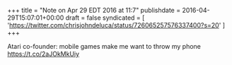 +++
title = "Note on Apr 29 EDT 2016 at 11:7"
publishdate = 2016-04-29T15:07:01+00:00
draft = false
syndicated = [ 'https://twitter.com/chrisjohndeluca/status/726065257576337400?s=20' ]
+++

Atari co-founder: mobile games make me want to throw my phone https://t.co/2aJOkMkUiy
